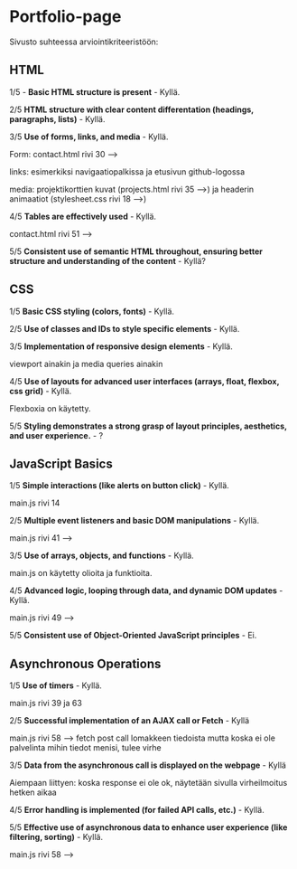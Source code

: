 # Portfolio-page

Sivusto suhteessa arviointikriteeristöön: 

## HTML
1/5 - **Basic HTML structure is present** - Kyllä.

2/5 **HTML structure with clear content differentation (headings, paragraphs, lists)** - Kyllä.

3/5 **Use of forms, links, and media** - Kyllä.

Form: contact.html rivi 30 -->

links: esimerkiksi navigaatiopalkissa ja etusivun github-logossa

media: projektikorttien kuvat (projects.html rivi 35 -->) ja headerin animaatiot (stylesheet.css rivi 18 -->)

4/5 **Tables are effectively used** - Kyllä.

contact.html rivi 51 -->

5/5 **Consistent use of semantic HTML throughout, ensuring better structure and understanding of the content** - Kyllä?



## CSS

1/5 **Basic CSS styling (colors, fonts)** - Kyllä.

2/5 **Use of classes and IDs to style specific elements** - Kyllä.

3/5 **Implementation of responsive design elements** - Kyllä.

viewport ainakin ja media queries ainakin

4/5 **Use of layouts for advanced user interfaces  (arrays, float, flexbox, css grid)** - Kyllä.

Flexboxia on käytetty.

5/5 **Styling demonstrates a strong grasp of layout principles, aesthetics, and user experience.** - ?

## JavaScript Basics

1/5 **Simple interactions (like alerts on button click)** - Kyllä. 

main.js rivi 14

2/5 **Multiple event listeners and basic DOM manipulations** - Kyllä.

main.js rivi 41 -->

3/5 **Use of arrays, objects, and functions** - Kyllä.

main.js on käytetty olioita ja funktioita.

4/5 **Advanced logic, looping through data, and dynamic DOM updates** - Kyllä.

main.js rivi 49 -->





5/5 **Consistent use of Object-Oriented JavaScript principles** - Ei.

## Asynchronous Operations

1/5 **Use of timers** - Kyllä.

main.js rivi 39 ja 63

2/5 **Successful implementation of an AJAX call or Fetch** - Kyllä

main.js rivi 58 --> fetch post call lomakkeen tiedoista mutta koska ei ole palvelinta mihin tiedot menisi, tulee virhe

3/5 **Data from the asynchronous call is displayed on the webpage** - Kyllä

Aiempaan liittyen: koska response ei ole ok, näytetään sivulla virheilmoitus hetken aikaa

4/5 **Error handling is implemented (for failed API calls, etc.)** - Kyllä.

5/5 **Effective use of asynchronous data to enhance user experience (like filtering, sorting)** - Kyllä.

main.js rivi 58 -->
